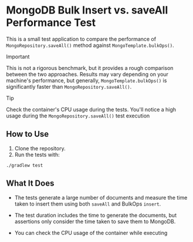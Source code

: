 # MongoDB Bulk Insert vs. saveAll Performance Test

This is a small test application to compare the performance of `MongoRepository.saveAll()` method against
`MongoTemplate.bulkOps()`.

> [!IMPORTANT]  
> This is not a rigorous benchmark, but it provides a rough comparison between the two approaches.
> Results may vary depending on your machine's performance, but generally, `MongoTemplate.bulkOps()` is significantly
> faster than
> `MongoRepository.saveAll()`.

> [!TIP]
> Check the container's CPU usage during the tests. You'll notice a high usage during the `MongoRepository.saveAll()`
> test execution

## How to Use

1. Clone the repository.
2. Run the tests with:

```shell
./gradlew test
```

## What It Does

- The tests generate a large number of documents and measure the time taken to insert them using both `saveAll` and
  BulkOps `insert`.
- The test duration includes the time to generate the documents, but assertions only consider the time taken to save
  them to
  MongoDB.

- You can check the CPU usage of the container while executing 
